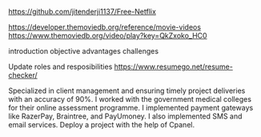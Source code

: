 https://github.com/jitenderji1137/Free-Netflix

https://developer.themoviedb.org/reference/movie-videos
https://www.themoviedb.org/video/play?key=QkZxoko_HC0

introduction
objective advantages
challenges

Update roles and resposibilities
https://www.resumego.net/resume-checker/

Specialized in client management and ensuring timely project deliveries with an accuracy of 90%.
I worked with the government medical colleges for their online assessment programme.
I implemented payment gateways like RazerPay, Braintree, and PayUmoney.
I also implemented SMS and email services.
Deploy a project with the help of Cpanel.
